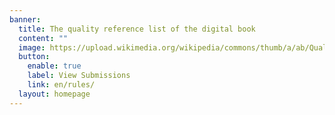```yaml
---
banner:
  title: The quality reference list of the digital book
  content: ""
  image: https://upload.wikimedia.org/wikipedia/commons/thumb/a/ab/Quality_assurance_oaicons.png/677px-Quality_assurance_oaicons.png?20211028203946
  button:
    enable: true
    label: View Submissions
    link: en/rules/
  layout: homepage
---
```


<div class="cover"></div>